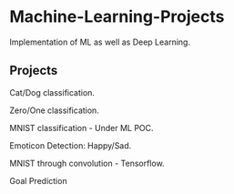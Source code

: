 # Machine-Learning-Projects
Implementation of ML as well as Deep Learning.

## Projects
Cat/Dog classification.

Zero/One classification.

MNIST classification - Under ML POC.

Emoticon Detection: Happy/Sad.

MNIST through convolution - Tensorflow.

Goal Prediction
